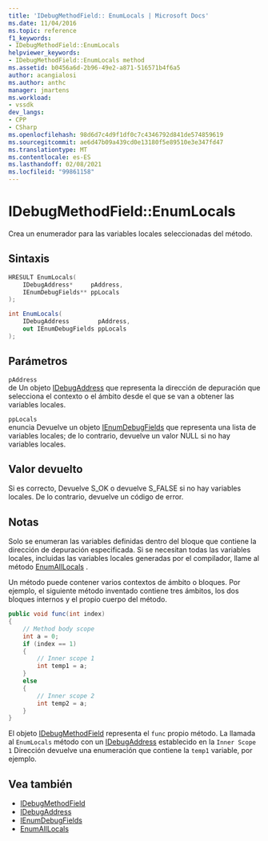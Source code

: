 ```yaml
---
title: 'IDebugMethodField:: EnumLocals | Microsoft Docs'
ms.date: 11/04/2016
ms.topic: reference
f1_keywords:
- IDebugMethodField::EnumLocals
helpviewer_keywords:
- IDebugMethodField::EnumLocals method
ms.assetid: b0456a6d-2b96-49e2-a871-516571b4f6a5
author: acangialosi
ms.author: anthc
manager: jmartens
ms.workload:
- vssdk
dev_langs:
- CPP
- CSharp
ms.openlocfilehash: 98d6d7c4d9f1df0c7c4346792d841de574859619
ms.sourcegitcommit: ae6d47b09a439cd0e13180f5e89510e3e347fd47
ms.translationtype: MT
ms.contentlocale: es-ES
ms.lasthandoff: 02/08/2021
ms.locfileid: "99861158"
---
```

# <a name="idebugmethodfieldenumlocals"></a>IDebugMethodField::EnumLocals
Crea un enumerador para las variables locales seleccionadas del método.

## <a name="syntax"></a>Sintaxis

```cpp
HRESULT EnumLocals(
    IDebugAddress*     pAddress,
    IEnumDebugFields** ppLocals
);
```

```csharp
int EnumLocals(
    IDebugAddress        pAddress,
    out IEnumDebugFields ppLocals
);
```

## <a name="parameters"></a>Parámetros
`pAddress`\
de Un objeto [IDebugAddress](../../../extensibility/debugger/reference/idebugaddress.md) que representa la dirección de depuración que selecciona el contexto o el ámbito desde el que se van a obtener las variables locales.

`ppLocals`\
enuncia Devuelve un objeto [IEnumDebugFields](../../../extensibility/debugger/reference/ienumdebugfields.md) que representa una lista de variables locales; de lo contrario, devuelve un valor NULL si no hay variables locales.

## <a name="return-value"></a>Valor devuelto
Si es correcto, Devuelve S_OK o devuelve S_FALSE si no hay variables locales. De lo contrario, devuelve un código de error.

## <a name="remarks"></a>Notas
Solo se enumeran las variables definidas dentro del bloque que contiene la dirección de depuración especificada. Si se necesitan todas las variables locales, incluidas las variables locales generadas por el compilador, llame al método [EnumAllLocals](../../../extensibility/debugger/reference/idebugmethodfield-enumalllocals.md) .

Un método puede contener varios contextos de ámbito o bloques. Por ejemplo, el siguiente método inventado contiene tres ámbitos, los dos bloques internos y el propio cuerpo del método.

```csharp
public void func(int index)
{
    // Method body scope
    int a = 0;
    if (index == 1)
    {
        // Inner scope 1
        int temp1 = a;
    }
    else
    {
        // Inner scope 2
        int temp2 = a;
    }
}
```

El objeto [IDebugMethodField](../../../extensibility/debugger/reference/idebugmethodfield.md) representa el `func` propio método. La llamada al `EnumLocals` método con un [IDebugAddress](../../../extensibility/debugger/reference/idebugaddress.md) establecido en la `Inner Scope 1` Dirección devuelve una enumeración que contiene la `temp1` variable, por ejemplo.

## <a name="see-also"></a>Vea también
- [IDebugMethodField](../../../extensibility/debugger/reference/idebugmethodfield.md)
- [IDebugAddress](../../../extensibility/debugger/reference/idebugaddress.md)
- [IEnumDebugFields](../../../extensibility/debugger/reference/ienumdebugfields.md)
- [EnumAllLocals](../../../extensibility/debugger/reference/idebugmethodfield-enumalllocals.md)
